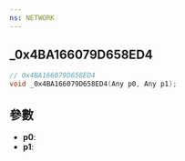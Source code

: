 ```yaml
---
ns: NETWORK
---
```

## _0x4BA166079D658ED4

```c
// 0x4BA166079D658ED4
void _0x4BA166079D658ED4(Any p0, Any p1);
```


## 參數
* **p0**: 
* **p1**: 

